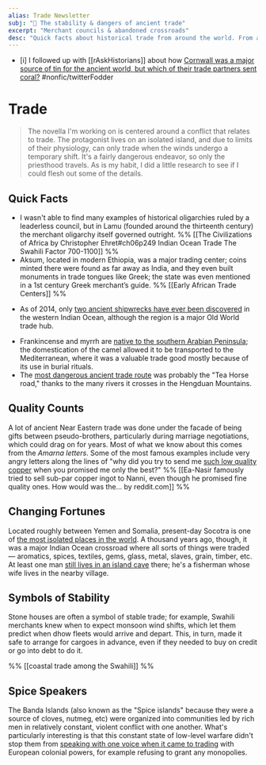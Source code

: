```yaml
---
alias: Trade Newsletter
subj: "📗 The stability & dangers of ancient trade"
excerpt: "Merchant councils & abandoned crossroads" 
desc: "Quick facts about historical trade from around the world. From ancient trade tongues to the dangers of rivers."
---
```


- [i] I followed up with [[rAskHistorians]] about how [Cornwall was a major source of tin for the ancient world, but which of their trade partners sent coral?](https://www.reddit.com/r/AskHistorians/comments/um16rg/cornwall_was_a_major_source_of_tin_for_the/) #nonfic/twitterFodder 

# Trade

> The novella I'm working on is centered around a conflict that relates to trade. The protagonist lives on an isolated island, and due to limits of their physiology, can only trade when the winds undergo a temporary shift. It's a fairly dangerous endeavor, so only the priesthood travels. As is my habit, I did a little research to see if I could flesh out some of the details. 

## Quick Facts
 
- I wasn't able to find many examples of historical oligarchies ruled by a leaderless council, but in Lamu (founded around the thirteenth century)  the merchant oligarchy itself governed outright. %% [[The Civilizations of Africa by Christopher Ehret#ch06p249 Indian Ocean Trade The Swahili Factor 700-1100]] %%
- Aksum, located in modern Ethiopia, was a major trading center; coins minted there were found as far away as India, and they even built monuments in trade tongues like Greek; the state was even mentioned in a 1st century Greek merchant’s guide. %% [[Early African Trade Centers]] %% 
 * As of 2014, only [two ancient shipwrecks have ever been discovered](https://link.springer.com/article/10.1007/s10814-014-9075-7) in the western Indian Ocean, although the region is a major Old World trade hub. 
- Frankincense and myrrh are [native to the southern Arabian Peninsula](https://www.mentalfloss.com/article/86338/8-trade-routes-shaped-world-history); the domestication of the camel allowed it to be transported to the Mediterranean, where it was a valuable trade good mostly because of its use in burial rituals. 
- The [most dangerous ancient trade route](https://roadsandkingdoms.com/2016/know-before-you-go-the-tea-horse-road/) was probably the "Tea Horse road," thanks to the many rivers it crosses in the Hengduan Mountains. 

## Quality Counts

A lot of ancient Near Eastern trade was done under the facade of being gifts between pseudo-brothers, particularly during marriage negotiations, which could drag on for years. Most of what we know about this comes from the _Amarna letters_. Some of the most famous examples include very angry letters along the lines of "why did you try to send me [such low quality copper](https://www.reddit.com/r/AskHistorians/comments/otxpx2/eanasir_famously_tried_to_sell_subpar_copper/h71qx4b/) when you promised me only the best?" %% [[Ea-Nasir famously tried to sell sub-par copper ingot to Nanni, even though he promised fine quality ones. How would was the... by reddit.com]] %%

## Changing Fortunes

Located roughly between Yemen and Somalia, present-day Socotra is one of [the most isolated places in the world](https://link.springer.com/article/10.1007/s10814-014-9075-7). A thousand years ago, though, it was a major Indian Ocean crossroad where all sorts of things were traded — aromatics, spices, textiles, gems, glass, metal, slaves, grain, timber, etc. At least one man [still lives in an island cave](https://www.bbc.com/travel/article/20211209-the-hermit-of-socotra-island) there; he's a fisherman whose wife lives in the nearby village.  

## Symbols of Stability

Stone houses are often a symbol of stable trade; for example, Swahili merchants knew when to expect monsoon wind shifts, which let them predict when dhow fleets would arrive and depart. This, in turn, made it safe to arrange for cargoes in advance, even if they needed to buy on credit or go into debt to do it. 

%% [[coastal trade among the Swahili]] %%

## Spice Speakers

The Banda Islands (also known as the "Spice islands" because they were a source of cloves, nutmeg, etc) were organized into communities led by rich men in relatively constant, violent conflict with one another.  What's particularly interesting is that this constant state of low-level warfare didn't stop them from [speaking with one voice when it came to trading](https://www.reddit.com/r/AskHistorians/comments/qexb8f/3d_times_the_charm_what_was_the_society_and/hi3sro0/) with European colonial powers, for example refusing to grant any monopolies. 
